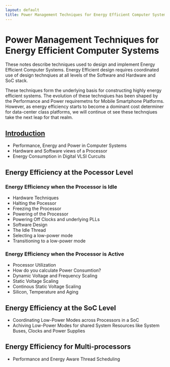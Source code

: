 ```yaml
---
layout: default
title: Power Management Techniques for Energy Efficient Computer Systems
---
```


# Power Management Techniques for Energy Efficient Computer Systems

These notes describe techniques used to design and implement Energy Efficient Computer Systems. Energy Efficient design requires coordinated use of design technqiues at all levels of the Software and Hardware and SoC stack.

These techniques form the underlying basis for constructing highly energy efficient systems. The evolution of these technqiues has been shaped by the Performance and Power requiremetns for Mobile Smartphone Platforms. However, as energy efficiency starts to become a dominant cost determiner for data-center class platforms, we will continue ot see these technqiues take the next leap for that realm.

## [Introduction]
- Performance, Energy and Power in Computer Systems
- Hardware and Software views of a Processor
- Energy Consumption in Digital VLSI Curcuits

## Energy Efficiency at the Pocessor Level

### Energy Efficiency when the Processor is Idle
- Hardware Techniques
 - Halting the Pocessor
 - Freezing the Processor
 - Powering of the Processor
 - Powering Off Clocks and underlying PLLs
- Software Design
 - The Idle Thread
  - Selecting a low-power mode
  - Transitioning to a low-power mode

### Energy Efficiency when the Processor is Active
- Processor Utilization
- How do you calculate Power Consumtion?
- Dynamic Voltage and Frequency Scaling
- Static Voltage Scaling
 - Continous Static Voltage Scaling
  - Silicon, Temperature and Aging

## Energy Efficiency at the SoC Level
- Coordinating Low-Power Modes across Processors in a SoC
- Achiving Low-Power Modes for shared System Resources like System Buses, Clocks and Power Supplies

## Energy Efficiency for Multi-processors
- Performance and Energy Aware Thread Scheduling

[Introduction]: /chapter_introduction/

